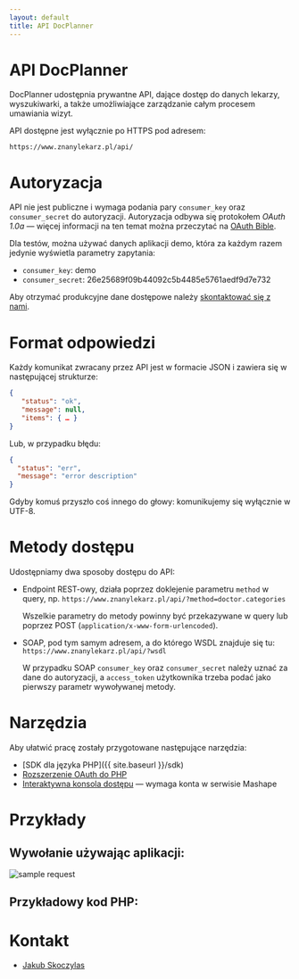```yaml
---
layout: default
title: API DocPlanner
---
```


API DocPlanner
==============

DocPlanner udostępnia prywantne API, dające dostęp do danych lekarzy, wyszukiwarki, a także umożliwiające zarządzanie całym procesem umawiania wizyt. 

API dostępne jest wyłącznie po HTTPS pod adresem:

    https://www.znanylekarz.pl/api/

Autoryzacja 
===========

API nie jest publiczne i wymaga podania pary `consumer_key` oraz `consumer_secret` do autoryzacji. Autoryzacja odbywa się protokołem *OAuth 1.0a* — więcej informacji na ten temat można przeczytać na [OAuth Bible](http://oauthbible.com/).

Dla testów, można używać danych aplikacji demo, która za każdym razem jedynie wyświetla parametry zapytania:

 * `consumer_key`: demo
 * `consumer_secret`: 26e25689f09b44092c5b4485e5761aedf9d7e732

Aby otrzymać produkcyjne dane dostępowe należy [skontaktować się z nami](#kontakt).


Format odpowiedzi
=================

Każdy komunikat zwracany przez API jest w formacie JSON i zawiera się w następującej strukturze:

```json
{
   "status": "ok",
   "message": null,
   "items": { … }
}
```

Lub, w przypadku błędu:

```json
{ 
  "status": "err",
  "message": "error description"
}
```

Gdyby komuś przyszło coś innego do głowy: komunikujemy się wyłącznie w UTF-8.

Metody dostępu
==============

Udostępniamy dwa sposoby dostępu do API:

 * Endpoint REST-owy, działa poprzez doklejenie parametru `method` w query, np. `https://www.znanylekarz.pl/api/?method=doctor.categories`
    
   Wszelkie parametry do metody powinny być przekazywane w query lub poprzez POST (`application/x-www-form-urlencoded`).
   
 * SOAP, pod tym samym adresem, a do którego WSDL znajduje się tu: `https://www.znanylekarz.pl/api/?wsdl`
   
   W przypadku SOAP `consumer_key` oraz `consumer_secret` należy uznać za dane do autoryzacji, a `access_token` użytkownika trzeba  podać jako pierwszy parametr wywoływanej metody.


Narzędzia
=========

Aby ułatwić pracę zostały przygotowane następujące narzędzia:

 * [SDK dla języka PHP]({{ site.baseurl }}/sdk)
 * [Rozszerzenie OAuth do PHP](http://php.net/oauth)
 * [Interaktywna konsola dostępu][mashape] — wymaga konta w serwisie Mashape

Przykłady
=========

Wywołanie używając aplikacji:
-----------------------------

![sample request](http://note.io/1atrZQv)

Przykładowy kod PHP:
--------------------

<script src="https://gist.github.com/mlebkowski/5047385.js"></script>

Kontakt
=======

 * [Jakub Skoczylas](mailto:jakub.skoczylas@docplanner.com)

[mashape]: https://www.mashape.com/mlebkowski/docplanner
